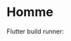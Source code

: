 # Homme


Flutter build runner:
~~~ flutter pub run build_runner watch --delete-conflicting-outputs ~~~


